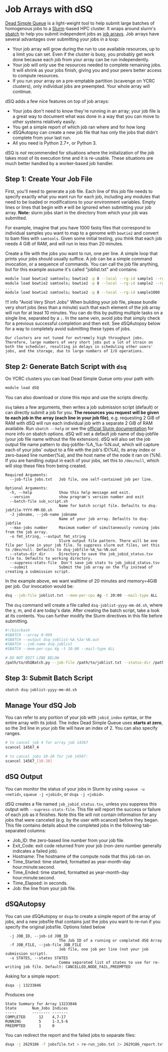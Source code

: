 # Job Arrays with dSQ

[Dead Simple Queue](https://github.com/ycrc/dsq) is a light-weight tool to help submit large batches of homogenous jobs to a [Slurm](https://slurm.schedmd.com/)-based HPC cluster. It wraps around slurm's [sbatch](https://slurm.schedmd.com/sbatch.html) to help you submit independent jobs as [job arrays](https://slurm.schedmd.com/job_array.html). Job arrays have several advantages over submitting your jobs in a loop:

* Your job array will grow during the run to use available resources, up to a limit you can set. Even if the cluster is busy, you probably get work done because each job from your array can be run independently.
* Your job will only use the resources needed to complete remaining jobs. It will shrink as your jobs finish, giving you and your peers better access to compute resources.
* If you run your array on a pre-emptable partition (scavenge on YCRC clusters), only individual jobs are preempted. Your whole array will continue.

dSQ adds a few nice features on top of job arrays:

* Your jobs don't need to know they're running in an array; your job file is a great way to document what was done in a way that you can move to other systems relatively easily.
* You get a simple report of which job ran where and for how long
* dSQAutopsy can create a new job file that has only the jobs that didn't complete from your last run.
* All you need is Python 2.7+, or Python 3.

dSQ is _not_ recommended for situations where the initialization of the job takes most of its execution time and it is re-usable. These situations are much better handled by a worker-based job handler.

## Step 1: Create Your Job File

First, you'll need to generate a job file. Each line of this job file needs to specify exactly what you want run for each job, including any modules that need to be loaded or modifications to your environment variables. Empty lines or lines that begin with `#` will be ignored when submitting your job array. **Note:** slurm jobs start in the directory from which your job was submitted.

For example, imagine that you have 1000 fastq files that correspond to individual samples you want to map to a genome with `bowtie2` and convert to bam files with `samtools`. Given some initial testing, you think that each job needs 4 GiB of RAM, and will run in less than 20 minutes.

Create a file with the jobs you want to run, one per line. A simple loop that prints your jobs should usually suffice. A job can be a simple command invocation, or a sequence of commands. You can call the job file anything, but for this example assume it's called "joblist.txt" and contains:

``` bash
module load bowtie2 samtools; bowtie2 -p 8 --local --rg-id sample1 --rg SM:sample1 --rg LB:sci_seq --rg PL:ILLUMINA -x my_genome -U sample1.fastq - | samtools view -Shu - | samtools sort  - sample1
module load bowtie2 samtools; bowtie2 -p 8 --local --rg-id sample2 --rg SM:sample2 --rg LB:sci_seq --rg PL:ILLUMINA -x my_genome -U sample2.fastq - | samtools view -Shu - | samtools sort  - sample2
...
module load bowtie2 samtools; bowtie2 -p 8 --local --rg-id sample1000 --rg SM:sample1000 --rg LB:sci_seq --rg PL:ILLUMINA -x my_genome -U sample1000.fastq - | samtools view -Shu - | samtools sort  - sample1000
```

!!! info "Avoid Very Short Jobs"
    When building your job file, please bundle very short jobs (less than a minute) such that each element of the job array will run for at least 10 minutes. You can do this by putting multiple tasks on a single line, separated by a `;`. In the same vein, avoid jobs that simply check for a previous successful completion and then exit. See dSQAutopsy below for a way to completely avoid submitting these types of jobs.

    Our clusters are not tuned for extremely high throughput jobs. Therefore, large numbers of very short jobs put a lot of strain on both the scheduler, resulting in delays in scheduling other users' jobs, and the storage, due to large numbers of I/O operations.

## Step 2: Generate Batch Script with `dsq`

On YCRC clusters you can load Dead Simple Queue onto your path with:

``` bash
module load dSQ
```

You can also download or clone this repo and use the scripts directly.

`dsq` takes a few arguments, then writes a job submission script (default) or can directly submit a job for you. **The resources you request will be given to each job in the array (each line in your job file)**, e.g. requesting 2 GiB of RAM with dSQ will run each individual job with a separate 2 GiB of RAM available. Run `sbatch --help` or see the [official Slurm documentation](https://slurm.schedmd.com/sbatch.html) for more info on sbatch options. dSQ will set a default job name of dsq-jobfile (your job file name without the file extension). dSQ will also set the job output file name pattern to dsq-jobfile-%A_%a-%N.out, which will capture each of your jobs' output to a file with the job's ID(%A), its array index or zero-based line number(%a), and the host name of the node it ran on (%N). If you are handling output in each of your jobs, set this to `/dev/null`, which will stop these files from being created.

``` text
Required Arguments:
  --job-file jobs.txt   Job file, one self-contained job per line.

Optional Arguments:
  -h, --help            Show this help message and exit.
  --version             show program's version number and exit
  --batch-file sub_script.sh
                        Name for batch script file. Defaults to dsq-jobfile-YYYY-MM-DD.sh
  -J jobname, --job-name jobname
                        Name of your job array. Defaults to dsq-jobfile
  --max-jobs number     Maximum number of simultaneously running jobs from the job array.
  -o fmt_string, --output fmt_string
                        Slurm output file pattern. There will be one file per line in your job file. To suppress slurm out files, set this to /dev/null. Defaults to dsq-jobfile-%A_%a-%N.out
  --status-dir dir      Directory to save the job_jobid_status.tsv file to. Defaults to working directory.
  --suppress-stats-file  Don't save job stats to job_jobid_status.tsv
  --submit              Submit the job array on the fly instead of creating a submission script.
```

In the example above, we want walltime of 20 minutes and memory=4GiB per job. Our invocation would be:

``` bash
dsq --job-file joblist.txt --mem-per-cpu 4g -t 20:00 --mail-type ALL

```



The `dsq` command will create a file called `dsq-joblist-yyyy-mm-dd.sh`, where the y, m, and d are today's date. After creating the batch script, take a look at its contents. You can further modify the Slurm directives in this file before submitting.

``` bash
#!/bin/bash
#SBATCH --array 0-999
#SBATCH --output dsq-joblist-%A_%3a-%N.out
#SBATCH --job-name dsq-joblist
#SBATCH --mem-per-cpu 4g -t 10:00 --mail-type ALL

# DO NOT EDIT LINE BELOW
/path/to/dSQBatch.py --job-file /path/to/joblist.txt --status-dir /path/to/here
```

## Step 3: Submit Batch Script

``` bash
sbatch dsq-joblist-yyyy-mm-dd.sh
```

## Manage Your dSQ Job

You can refer to any portion of your job with `jobid_index` syntax, or the entire array with its jobid. The index Dead Simple Queue uses **starts at zero**, so the 3rd line in your job file will have an index of 2. You can also specify ranges.

``` bash
# to cancel job 4 for array job 14567
scancel 14567_4

# to cancel jobs 10-20 for job 14567:
scancel 14567_[10-20]
```

## dSQ Output

You can monitor the status of your jobs in Slurm by using `squeue -u <netid>`, `squeue -j <jobid>`, or `dsqa -j <jobid>`.

dSQ creates a file named `job_jobid_status.tsv`, unless you suppress this output with `--supress-stats-file`. This file will report the success or failure of each job as it finishes. Note this file will not contain information for any jobs that were canceled (e.g. by the user with scancel) before they began. This file contains details about the completed jobs in the following tab-separated columns:

* Job_ID: the zero-based line number from your job file.
* Exit_Code: exit code returned from your job (non-zero number generally indicates a failed job).
* Hostname: The hostname of the compute node that this job ran on.
* Time_Started: time started, formatted as year-month-day hour:minute:second.
* Time_Ended: time started, formatted as year-month-day hour:minute:second.
* Time_Elapsed: in seconds.
* Job: the line from your job file.

## dSQAutopsy

You can use dSQAutopsy or `dsqa` to create a simple report of the array of jobs, and a new jobsfile that contains just the jobs you want to re-run if you specify the original jobsfile. Options listed below

``` text
  -j JOB_ID, --job-id JOB_ID
                        The Job ID of a running or completed dSQ Array
  -f JOB_FILE, --job-file JOB_FILE
                        Job file, one job per line (not your job submission script).
  -s STATES, --states STATES
                        Comma separated list of states to use for re-writing job file. Default: CANCELLED,NODE_FAIL,PREEMPTED
```

Asking for a simple report:

``` bash
dsqa -j 13233846
```

Produces one

``` text
State Summary for Array 13233846
State       Num_Jobs Indices  
-----       -------- -------  
COMPLETED      12    4,7-17   
RUNNING        5     1-3,5-6  
PREEMPTED      1     0 
```

You can redirect the report and the failed jobs to separate files:

``` bash
dsqa -j 2629186 -f jobsfile.txt > re-run_jobs.txt 2> 2629186_report.txt
```
